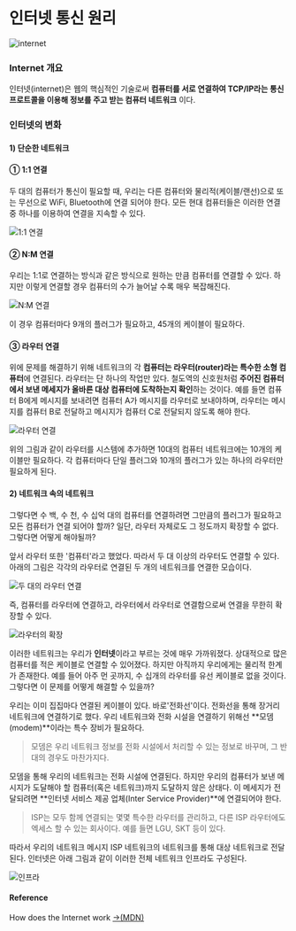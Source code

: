 # 인터넷 통신 원리

![internet](../.gitbook/assets/.png.png)

### Internet 개요

인터넷\(internet\)은 웹의 핵심적인 기술로써 **컴퓨터를 서로 연결하여 TCP/IP라는 통신 프로트콜을 이용해 정보를 주고 받는 컴퓨터 네트워크** 이다.

### 인터넷의 변화

#### 1\) 단순한 네트워크

#### **① 1:1 연결**

두 대의 컴퓨터가 통신이 필요할 때, 우리는 다른 컴퓨터와 물리적\(케이블/랜선\)으로 또는 무선으로 WiFi, Bluetooth에 연결 되어야 한다. 모든 현대 컴퓨터들은 이러한 연결 중 하나를 이용하여 연결을 지속할 수 있다.

![1:1 &#xC5F0;&#xACB0;](../.gitbook/assets/1_1.png)

#### **② N:M 연결**

우리는 1:1로 연결하는 방식과 같은 방식으로 원하는 만큼 컴퓨터를 연결할 수 있다. 하지만 이렇게 연결할 경우 컴퓨터의 수가 늘어날 수록 매우 복잡해진다.

![N:M &#xC5F0;&#xACB0;](../.gitbook/assets/_-.png)

이 경우 컴퓨터마다 9개의 플러그가 필요하고, 45개의 케이블이 필요하다.

#### **③ 라우터 연결**

위에 문제를 해결하기 위해 네트워크의 각 **컴퓨터는 라우터\(router\)라는 특수한 소형 컴퓨터**에 연결된다. 라우터는 단 하나의 작업만 있다. 철도역의 신호원처럼 **주어진 컴퓨터에서 보낸 메세지가 올바른 대상 컴퓨터에 도착하는지 확인**하는 것이다. 예를 들면 컴퓨터 B에게 메시지를 보내려면 컴퓨터 A가 메시지를 라우터로 보내야하며, 라우터는 메시지를 컴퓨터 B로 전달하고 메시지가 컴퓨터 C로 전달되지 않도록 해야 한다.

![&#xB77C;&#xC6B0;&#xD130; &#xC5F0;&#xACB0;](../.gitbook/assets/router.png)

위의 그림과 같이 라우터를 시스템에 추가하면 10대의 컴퓨터 네트워크에는 10개의 케이블만 필요하다. 각 컴퓨터마다 단일 플러그와 10개의 플러그가 있는 하나의 라우터만 필요하게 된다.

#### 2\) 네트워크 속의 네트워크

그렇다면 수 백, 수 천, 수 십억 대의 컴퓨터를 연결하려면 그만큼의 플러그가 필요하고 모든 컴퓨터가 연결 되어야 할까? 일단, 라우터 자체로도 그 정도까지 확장할 수 없다. 그렇다면 어떻게 해야될까?

앞서 라우터 또한 '컴퓨터'라고 했었다. 따라서 두 대 이상의 라우터도 연결할 수 있다. 아래의 그림은 각각의 라우터로 연결된 두 개의 네트워크를 연결한 모습이다.

![&#xB450; &#xB300;&#xC758; &#xB77C;&#xC6B0;&#xD130; &#xC5F0;&#xACB0;](../.gitbook/assets/router2.png)

즉, 컴퓨터를 라우터에 연결하고, 라우터에서 라우터로 연결함으로써 연결을 무한히 확장할 수 있다.

![&#xB77C;&#xC6B0;&#xD130;&#xC758; &#xD655;&#xC7A5;](../.gitbook/assets/router3.png)

이러한 네트워크는 우리가 **인터넷**이라고 부르는 것에 매우 가까워졌다. 상대적으로 많은 컴퓨터를 적은 케이블로 연결할 수 있어졌다. 하지만 아직까지 우리에게는 물리적 한계가 존재한다. 예를 들어 아주 먼 곳까지, 수 십개의 라우터를 유선 케이블로 없을 것이다. 그렇다면 이 문제를 어떻게 해결할 수 있을까?

우리는 이미 집집마다 연결된 케이블이 있다. 바로'전화선'이다. 전화선을 통해 장거리 네트워크에 연결하기로 했다. 우리 네트워크와 전화 시설을 연결하기 위해선 **모뎀\(modem\)**이라는 특수 장비가 필요하다.

> 모뎀은 우리 네트워크 정보를 전화 시설에서 처리할 수 있는 정보로 바꾸며, 그 반대의 경우도 마찬가지다.

모뎀을 통해 우리의 네트워크는 전화 시설에 연결된다. 하지만 우리의 컴퓨터가 보낸 메시지가 도달해야 할 컴퓨터\(혹은 네트워크\)까지 도달하지 않은 상태다. 이 메세지가 전달되려면 **인터넷 서비스 제공 업체\(Inter Service Provider\)**에 연결되어야 한다.

> ISP는 모두 함께 연결되는 몇몇 특수한 라우터를 관리하고, 다른 ISP 라우터에도 엑세스 할 수 있는 회사이다. 예를 들면 LGU, SKT 등이 있다.

따라서 우리의 네트워크 메시지 ISP 네트워크의 네트워크를 통해 대상 네트워크로 전달된다. 인터넷은 아래 그림과 같이 이러한 전체 네트워크 인프라도 구성된다.

![&#xC778;&#xD504;&#xB77C;](../.gitbook/assets/infra.png)

####  Reference

How does the Internet work [→\(MDN\)](https://developer.mozilla.org/en-US/docs/Learn/Common_questions/How_does_the_Internet_work)

